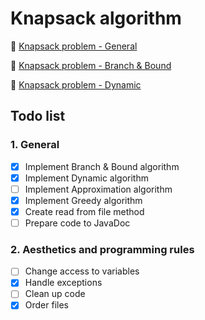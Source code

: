 # Knapsack algorithm
:closed_book: [Knapsack problem - General](https://en.wikipedia.org/wiki/Knapsack_problem)

:closed_book: [Knapsack problem - Branch & Bound](https://www.ii.uni.wroc.pl/~prz/2011lato/ah/opracowania/met_podz_ogr.pdf)

:closed_book: [Knapsack problem - Dynamic](http://kaims.pl/~kmocet/aketi/aketi3.pdf)

## Todo list
### 1. General
- [x] Implement Branch & Bound algorithm
- [x] Implement Dynamic algorithm
- [ ] Implement Approximation algorithm
- [x] Implement Greedy algorithm 
- [x] Create read from file method
- [ ] Prepare code to JavaDoc

### 2. Aesthetics and programming rules
- [ ] Change access to variables
- [x] Handle exceptions
- [ ] Clean up code
- [x] Order files